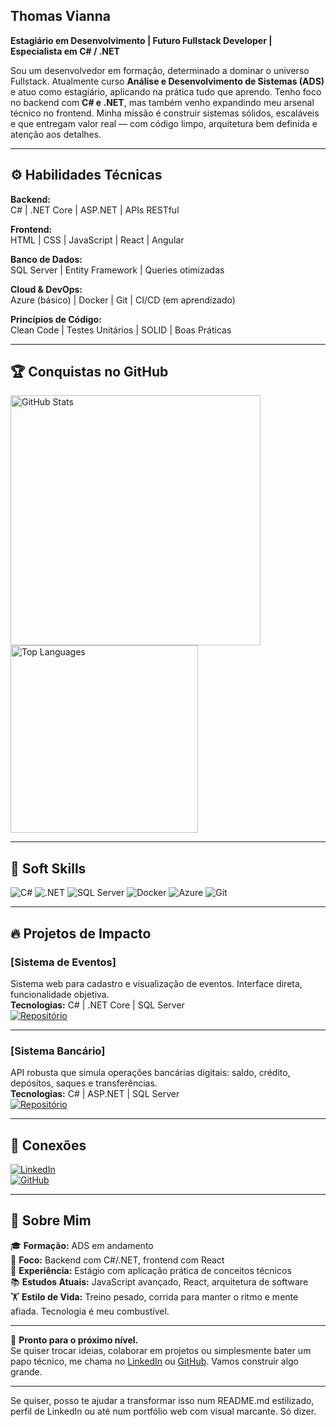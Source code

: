 

## Thomas Vianna  
**Estagiário em Desenvolvimento | Futuro Fullstack Developer | Especialista em C# / .NET**

Sou um desenvolvedor em formação, determinado a dominar o universo Fullstack. Atualmente curso **Análise e Desenvolvimento de Sistemas (ADS)** e atuo como estagiário, aplicando na prática tudo que aprendo. Tenho foco no backend com **C# e .NET**, mas também venho expandindo meu arsenal técnico no frontend. Minha missão é construir sistemas sólidos, escaláveis e que entregam valor real — com código limpo, arquitetura bem definida e atenção aos detalhes.

---

## ⚙️ Habilidades Técnicas

**Backend:**  
C# | .NET Core | ASP.NET | APIs RESTful

**Frontend:**  
HTML | CSS | JavaScript | React | Angular

**Banco de Dados:**  
SQL Server | Entity Framework | Queries otimizadas

**Cloud & DevOps:**  
Azure (básico) | Docker | Git | CI/CD (em aprendizado)

**Princípios de Código:**  
Clean Code | Testes Unitários | SOLID | Boas Práticas

---

## 🏆 Conquistas no GitHub

<img src="https://github-readme-stats.vercel.app/api?username=ThomasVianna&show_icons=true&theme=dark&hide_border=true" alt="GitHub Stats" width="400">  
<img src="https://github-readme-stats.vercel.app/api/top-langs/?username=ThomasVianna&layout=compact&theme=dark&hide_border=true" alt="Top Languages" width="300">

---

## 🔧 Soft Skills

<img src="https://img.shields.io/badge/C%23-239120?style=flat-square&logo=csharp&logoColor=white" alt="C#">  
<img src="https://img.shields.io/badge/.NET-512BD4?style=flat-square&logo=dotnet&logoColor=white" alt=".NET">  
<img src="https://img.shields.io/badge/SQL%20Server-CC2927?style=flat-square&logo=microsoftsqlserver&logoColor=white" alt="SQL Server">  
<img src="https://img.shields.io/badge/Docker-2496ED?style=flat-square&logo=docker&logoColor=white" alt="Docker">  
<img src="https://img.shields.io/badge/Azure-0078D4?style=flat-square&logo=microsoftazure&logoColor=white" alt="Azure">  
<img src="https://img.shields.io/badge/Git-F05032?style=flat-square&logo=git&logoColor=white" alt="Git">

---

## 🔥 Projetos de Impacto

### [Sistema de Eventos]  
Sistema web para cadastro e visualização de eventos. Interface direta, funcionalidade objetiva.  
**Tecnologias:** C# | .NET Core | SQL Server  
<a href="https://github.com/ThomasVianna/sistema-eventos" target="_blank">
  <img src="https://img.shields.io/badge/Repositório-GitHub-181717?style=flat-square&logo=github&logoColor=white" alt="Repositório" />
</a>

---

### [Sistema Bancário]  
API robusta que simula operações bancárias digitais: saldo, crédito, depósitos, saques e transferências.  
**Tecnologias:** C# | ASP.NET | SQL Server  
<a href="https://github.com/ThomasVianna/Sistema-Banc-rio-com-API-em-C-" target="_blank">
  <img src="https://img.shields.io/badge/Repositório-GitHub-181717?style=flat-square&logo=github&logoColor=white" alt="Repositório" />
</a>


---

## 🤝 Conexões

<a href="https://www.linkedin.com/in/thomasvianna"><img src="https://img.shields.io/badge/LinkedIn-0A66C2?style=flat-square&logo=linkedin&logoColor=white" alt="LinkedIn"></a>  
<a href="https://github.com/ThomasVianna"><img src="https://img.shields.io/badge/GitHub-181717?style=flat-square&logo=github&logoColor=white" alt="GitHub"></a>

---

## 🧍 Sobre Mim

🎓 **Formação:** ADS em andamento  
🎯 **Foco:** Backend com C#/.NET, frontend com React  
💼 **Experiência:** Estágio com aplicação prática de conceitos técnicos  
📚 **Estudos Atuais:** JavaScript avançado, React, arquitetura de software  
🏋️ **Estilo de Vida:** Treino pesado, corrida para manter o ritmo e mente afiada. Tecnologia é meu combustível.

---

📣 **Pronto para o próximo nível.**  
Se quiser trocar ideias, colaborar em projetos ou simplesmente bater um papo técnico, me chama no [LinkedIn](https://www.linkedin.com/in/thomasvianna) ou [GitHub](https://github.com/ThomasVianna). Vamos construir algo grande.

---

Se quiser, posso te ajudar a transformar isso num README.md estilizado, perfil de LinkedIn ou até num portfólio web com visual marcante. Só dizer.
